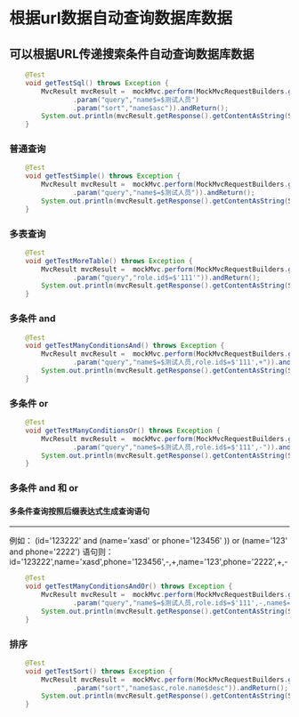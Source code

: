 # 根据url数据自动查询数据库数据

## 可以根据URL传递搜索条件自动查询数据库数据

``` java
    @Test
    void getTestSql() throws Exception {
        MvcResult mvcResult =  mockMvc.perform(MockMvcRequestBuilders.get("/user/search")
                .param("query","name$=$测试人员")
                .param("sort","name$asc")).andReturn();
        System.out.println(mvcResult.getResponse().getContentAsString(StandardCharsets.UTF_8));
    }
```

### 普通查询

``` java
    @Test
    void getTestSimple() throws Exception {
        MvcResult mvcResult =  mockMvc.perform(MockMvcRequestBuilders.get("/user/search")
                .param("query","name$=$测试人员")).andReturn();
        System.out.println(mvcResult.getResponse().getContentAsString(StandardCharsets.UTF_8));
    }
```

### 多表查询

``` java
    @Test
    void getTestMoreTable() throws Exception {
        MvcResult mvcResult =  mockMvc.perform(MockMvcRequestBuilders.get("/user/search")
                .param("query","role.id$=$'111'")).andReturn();
        System.out.println(mvcResult.getResponse().getContentAsString(StandardCharsets.UTF_8));
    }
```

### 多条件 and

``` java
    @Test
    void getTestManyConditionsAnd() throws Exception {
        MvcResult mvcResult =  mockMvc.perform(MockMvcRequestBuilders.get("/user/search")
                .param("query","name$=$测试人员,role.id$=$'111',+")).andReturn();
        System.out.println(mvcResult.getResponse().getContentAsString(StandardCharsets.UTF_8));
    }
```

### 多条件 or

``` java
    @Test
    void getTestManyConditionsOr() throws Exception {
        MvcResult mvcResult =  mockMvc.perform(MockMvcRequestBuilders.get("/user/search")
                .param("query","name$=$测试人员,role.id$=$'111',-")).andReturn();
        System.out.println(mvcResult.getResponse().getContentAsString(StandardCharsets.UTF_8));
    }
```

### 多条件 and 和 or

#### 多条件查询按照后缀表达式生成查询语句
---
  例如： (id='123222' and  (name='xasd' or phone='123456' )) or (name='123' and phone='2222')
  语句则：id$=$'123222',name$=$'xasd',phone$=$'123456',-,+,name$=$'123',phone$=$'2222',+,-

``` java
    @Test
    void getTestManyConditionsAndOr() throws Exception {
        MvcResult mvcResult =  mockMvc.perform(MockMvcRequestBuilders.get("/user/search")
                .param("query","name$=$测试人员,role.id$=$'111',-,name$=$测试人员,role.id$=$'111',-,+")).andReturn();
        System.out.println(mvcResult.getResponse().getContentAsString(StandardCharsets.UTF_8));
    }
```

### 排序

``` java
    @Test
    void getTestSort() throws Exception {
        MvcResult mvcResult =  mockMvc.perform(MockMvcRequestBuilders.get("/user/search")
                .param("sort","name$asc,role.name$desc")).andReturn();
        System.out.println(mvcResult.getResponse().getContentAsString(StandardCharsets.UTF_8));
    }
```